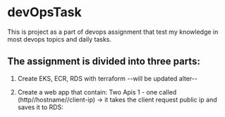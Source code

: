 # devOpsTask
This is project as a part of devops assignment that test my knowledge in most devops topics and daily tasks.

The assignment is divided into three parts:
-------------------------------------------

1) Create EKS, ECR, RDS with terraform
      --will be updated alter--

2) Create a web app that contain:
   Two Apis 
      1 - one called (http//hostname//client-ip) 
             -> it takes the client request public ip and saves it to RDS: 
